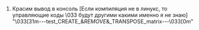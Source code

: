 1. Красим вывод в консоль [Если компиляция не в линукс, то управляющие коды \033 будут другими какими именно я не знаю]
 "\033[31m---test_CREATE_&_REMOVE_&_TRANSPOSE_matrix---\033[0m"
